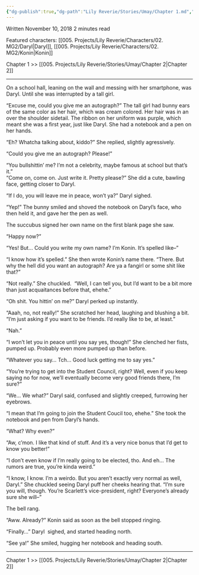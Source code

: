 ```yaml
---
{"dg-publish":true,"dg-path":"Lily Reverie/Stories/Umay/Chapter 1.md","permalink":"/lily-reverie/stories/umay/chapter-1/","created":"2024-01-20T02:03:27.592-03:00","updated":"2024-01-20T04:24:15.740-03:00"}
---
```


Written November 10, 2018
2 minutes read

Featured characters: [[005. Projects/Lily Reverie/Characters/02. MG2/Daryl\|Daryl]], [[005. Projects/Lily Reverie/Characters/02. MG2/Konin\|Konin]]

Chapter 1 >> [[005. Projects/Lily Reverie/Stories/Umay/Chapter 2\|Chapter 2]]

---

On a school hall, leaning on the wall and messing with her smartphone, was Daryl. Until she was interrupted by a tall girl.

“Excuse me, could you give me an autograph?” The tall girl had bunny ears of the same color as her hair, which was cream colored. Her hair was in an over the shoulder sidetail. The ribbon on her uniform was purple, which meant she was a first year, just like Daryl. She had a notebook and a pen on her hands.

“Eh? Whatcha talking about, kiddo?” She replied, slightly agressively.

“Could you give me an autograph? Please!”

“You bullshittin’ me? I’m not a celebrity, maybe famous at school but that’s it.”  
“Come on, come on. Just write it. Pretty please?” She did a cute, bawling face, getting closer to Daryl.

“If I do, you will leave me in peace, won’t ya?” Daryl sighed.

“Yep!” The bunny smiled and shoved the notebook on Daryl’s face, who then held it, and gave her the pen as well.

The succubus signed her own name on the first blank page she saw.

“Happy now?”

“Yes! But… Could you write my own name? I’m Konin. It’s spelled like–”

“I know how it’s spelled.” She then wrote Konin’s name there. “There. But why the hell did you want an autograph? Are ya a fangirl or some shit like that?”

“Not really.” She chuckled.  “Well, I can tell you, but I’d want to be a bit more than just acquaitances before that, ehehe.”

“Oh shit. You hittin’ on me?” Daryl perked up instantly.

“Aaah, no, not really!” She scratched her head, laughing and blushing a bit. “I’m just asking if you want to be friends. I’d really like to be, at least.”

“Nah.”

“I won’t let you in peace until you say yes, though!” She clenched her fists, pumped up. Probably even more pumped up than before.

“Whatever you say… Tch… Good luck getting me to say yes.”

“You’re trying to get into the Student Council, right? Well, even if you keep saying no for now, we’ll eventually become very good friends there, I’m sure?”

“We… We what?” Daryl said, confused and slightly creeped, furrowing her eyebrows.

“I mean that I’m going to join the Student Coucil too, ehehe.” She took the notebook and pen from Daryl’s hands.

“What? Why even?”

“Aw, c’mon. I like that kind of stuff. And it’s a very nice bonus that I’d get to know you better!”

“I don’t even know if I’m really going to be elected, tho. And eh… The rumors are true, you’re kinda weird.”

“I know, I know. I’m a weirdo. But you aren’t exactly very normal as well, Daryl.” She chuckled seeing Daryl puff her cheeks hearing that. “I’m sure you will, though. You’re Scarlett’s vice-president, right? Everyone’s already sure she will–”

The bell rang.

“Aww. Already?” Konin said as soon as the bell stopped ringing.

“Finally…” Daryl  sighed, and started heading north.

“See ya!” She smiled, hugging her notebook and heading south.

---

Chapter 1 >> [[005. Projects/Lily Reverie/Stories/Umay/Chapter 2\|Chapter 2]]